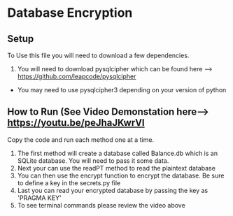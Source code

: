 # Database Encryption

## Setup
To Use this file you will need to download a few dependencies.
1) You will need to download pysqlcipher which can be found here --> https://github.com/leapcode/pysqlcipher
- You may need to use pysqlcipher3 depending on your version of python

## How to Run (See Video Demonstation here--> https://youtu.be/peJhaJKwrVI

Copy the code and run each method one at a time.
1) The first method will create a database called Balance.db which is an SQLite database. You will need to pass it some data.
2) Next your can use the readPT method to read the plaintext database
3) You can then use the encrypt function to encrypt the database. Be sure to define a key in the secrets.py file
4) Last you can read your encrypted database by passing the key as 'PRAGMA KEY'
5) To see terminal commands please review the video above
